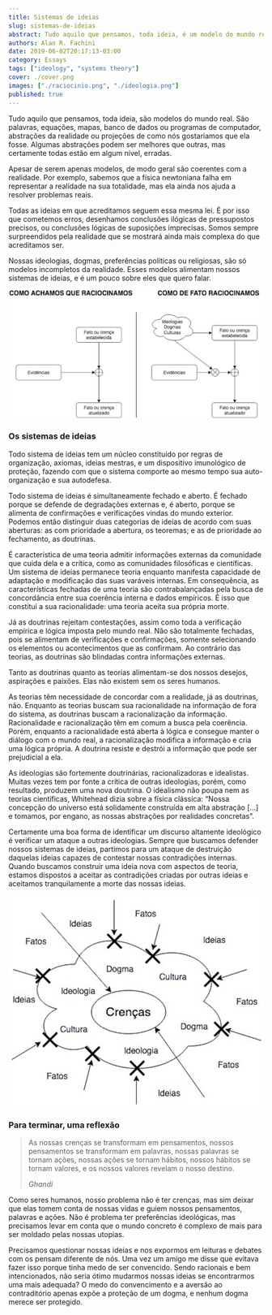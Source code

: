 ```yaml
---
title: Sistemas de ideias
slug: sistemas-de-ideias
abstract: Tudo aquilo que pensamos, toda ideia, é um modelo do mundo real. São palavras, equações, mapas, banco de dados ou programas de computador, abstrações da realidade ou projeções de como nós gostaria que a realidade fosse. A forma como vemos a realidade é só um modelo mental do que é a realidade de fato. Alguns modelos podem ser melhores que outros, mas certamente todos estão em algum nível, errados.
authors: Alan R. Fachini
date: 2019-06-02T20:17:13-03:00
category: Essays
tags: ["ideology", "systems theory"]
cover: ./cover.png
images: ["./raciocinio.png", "./ideologia.png"]
published: true
---
```


Tudo aquilo que pensamos, toda ideia, são modelos do mundo real. São palavras, equações, mapas, banco de dados ou programas de computador, abstrações da realidade ou projeções de como nós gostaríamos que ela fosse. Algumas abstrações podem ser melhores que outras, mas certamente todas estão em algum nível, erradas.

Apesar de serem apenas modelos, de modo geral são coerentes com a realidade. Por exemplo, sabemos que a física newtoniana falha em representar a realidade na sua totalidade, mas ela ainda nos ajuda a resolver problemas reais.

Todas as ideias em que acreditamos seguem essa mesma lei. É por isso que cometemos erros, desenhamos conclusões ilógicas de pressupostos precisos, ou conclusões lógicas de suposições imprecisas. Somos sempre surpreendidos pela realidade que se mostrará ainda mais complexa do que acreditamos ser.

Nossas ideologias, dogmas, preferências políticas ou religiosas, são só modelos incompletos da realidade. Esses modelos alimentam nossos sistemas de ideias, e é um pouco sobre eles que quero falar.

![Como achamos que raciocinamos; como realmente raciocinamos](./raciocinio.png)

### Os sistemas de ideias

Todo sistema de ideias tem um núcleo constituído por regras de organização, axiomas, ideias mestras, e um dispositivo imunológico de proteção, fazendo com que o sistema comporte ao mesmo tempo sua auto-organização e sua autodefesa.

Todo sistema de ideias é simultaneamente fechado e aberto. É fechado porque se defende de degradações externas e, é aberto, porque se alimenta de confirmações e verificações vindas do mundo exterior. Podemos então distinguir duas categorias de ideias de acordo com suas aberturas: as com prioridade a abertura, os teoremas; e as de prioridade ao fechamento, as doutrinas.

É característica de uma teoria admitir informações externas da comunidade que cuida dela e a crítica, como as comunidades filosóficas e científicas. Um sistema de ideias permanece teoria enquanto manifesta capacidade de adaptação e modificação das suas varáveis internas. Em consequência, as características fechadas de uma teoria são contrabalançadas pela busca de concordância entre sua coerência interna e dados empíricos. É isso que constitui a sua racionalidade: uma teoria aceita sua própria morte.

Já as doutrinas rejeitam contestações, assim como toda a verificação empírica e lógica imposta pelo mundo real. Não são totalmente fechadas, pois se alimentam de verificações e confirmações, somente selecionando os elementos ou acontecimentos que as confirmam. Ao contrário das teorias, as doutrinas são blindadas contra informações externas.

Tanto as doutrinas quanto as teorias alimentam-se dos nossos desejos, aspirações e paixões. Elas não existem sem os seres humanos.

As teorias têm necessidade de concordar com a realidade, já as doutrinas, não. Enquanto as teorias buscam sua racionalidade na informação de fora do sistema, as doutrinas buscam a racionalização da informação. Racionalidade e racionalização têm em comum a busca pela coerência. Porém, enquanto a racionalidade está aberta à lógica e consegue manter o diálogo com o mundo real, a racionalização modifica a informação e cria uma lógica própria. A doutrina resiste e destrói a informação que pode ser prejudicial a ela.

As ideologias são fortemente doutrinárias, racionalizadoras e idealistas. Muitas vezes tem por fonte a crítica de outras ideologias, porém, como resultado, produzem uma nova doutrina. O idealismo não poupa nem as teorias científicas, Whitehead dizia sobre a física clássica: “Nossa concepção do universo está solidamente construída em alta abstração […] e tomamos, por engano, as nossas abstrações por realidades concretas”.

Certamente uma boa forma de identificar um discurso altamente ideológico é verificar um ataque a outras ideologias. Sempre que buscamos defender nossos sistemas de ideias, partimos para um ataque de destruição daquelas ideias capazes de contestar nossas contradições internas. Quando buscamos construir uma ideia nova com aspectos de teoria, estamos dispostos a aceitar as contradições criadas por outras ideias e aceitamos tranquilamente a morte das nossas ideias.

![O filtro ideológico](./ideologia.png)

### Para terminar, uma reflexão

<blockquote class="blockquote">
  <p>As nossas crenças se transformam em pensamentos, nossos pensamentos se transformam em palavras, nossas palavras se tornam ações, nossas ações se tornam hábitos, nossos hábitos se tornam valores, e os nossos valores revelam o nosso destino.</p>
  <figcaption class="blockquote-footer">
    <cite title="Ghandi">
      Ghandi
    </cite>
  </figcaption>
</blockquote>

Como seres humanos, nosso problema não é ter crenças, mas sim deixar que elas tomem conta de nossas vidas e guiem nossos pensamentos, palavras e ações. Não é problema ter preferências ideológicas, mas precisamos levar em conta que o mundo concreto é complexo de mais para ser moldado pelas nossas utopias.

Precisamos questionar nossas ideias e nos expormos em leituras e debates com os pensam diferente de nós. Uma vez um amigo me disse que evitava fazer isso porque tinha medo de ser convencido. Sendo racionais e bem intencionados, não seria ótimo mudarmos nossas ideias se encontrarmos uma mais adequada? O medo do convencimento e a aversão ao contraditório apenas expõe a proteção de um dogma, e nenhum dogma merece ser protegido.
